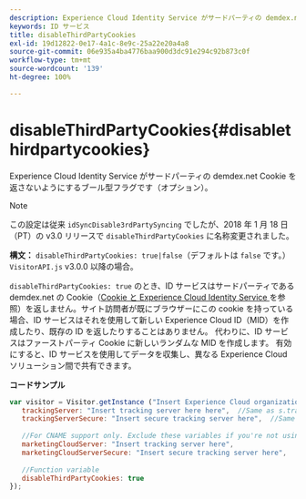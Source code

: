 ```yaml
---
description: Experience Cloud Identity Service がサードパーティの demdex.net Cookie を返さないようにするブール型フラグです（オプション）。
keywords: ID サービス
title: disableThirdPartyCookies
exl-id: 19d12822-0e17-4a1c-8e9c-25a22e20a4a8
source-git-commit: 06e935a4ba4776baa900d3dc91e294c92b873c0f
workflow-type: tm+mt
source-wordcount: '139'
ht-degree: 100%

---
```


# disableThirdPartyCookies{#disablethirdpartycookies}

Experience Cloud Identity Service がサードパーティの demdex.net Cookie を返さないようにするブール型フラグです（オプション）。

>[!NOTE]
>
>この設定は従来 `idSyncDisable3rdPartySyncing` でしたが、2018 年 1 月 18 日（PT）の v3.0 リリースで `disableThirdPartyCookies` に名称変更されました。

**構文：** `disableThirdPartyCookies: true|false`（デフォルトは `false` です。）`VisitorAPI.js` v3.0.0 以降の場合。

`disableThirdPartyCookies: true` のとき、ID サービスはサードパーティである demdex.net の Cookie（[Cookie と Experience Cloud Identity Service ](../../introduction/cookies.md)を参照）を返しません。サイト訪問者が既にブラウザーにこの cookie を持っている場合、ID サービスはそれを使用して新しい Experience Cloud ID（MID）を作成したり、既存の ID を返したりすることはありません。 代わりに、ID サービスはファーストパーティ Cookie に新しいランダムな MID を作成します。 有効にすると、ID サービスを使用してデータを収集し、異なる Experience Cloud ソリューション間で共有できます。

**コードサンプル**

```js
var visitor = Visitor.getInstance ("Insert Experience Cloud organization ID here",{ 
   trackingServer: "Insert tracking server here here",  //Same as s.trackingServer 
   trackingServerSecure: "Insert secure tracking server here",  //Same as s.trackingServerSecure 
 
   //For CNAME support only. Exclude these variables if you're not using CNAME 
   marketingCloudServer: "Insert tracking server here", 
   marketingCloudServerSecure: "Insert secure tracking server here", 
 
   //Function variable 
   disableThirdPartyCookies: true 
});
```
